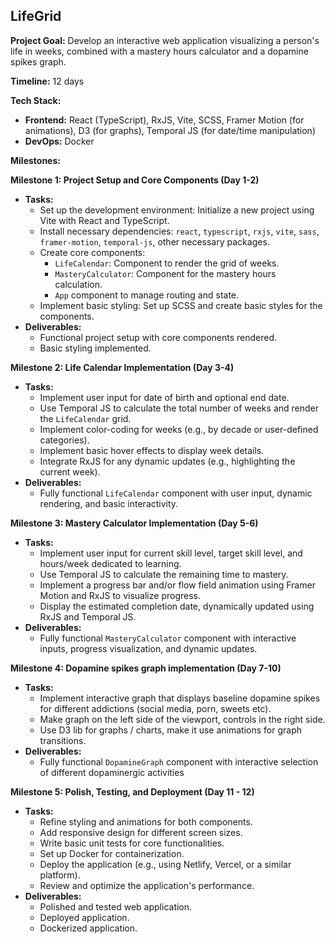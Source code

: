 ## LifeGrid

**Project Goal:** Develop an interactive web application visualizing a person's life in weeks, combined with a mastery hours calculator and a dopamine spikes graph.

**Timeline:** 12 days

**Tech Stack:**

*   **Frontend:** React (TypeScript), RxJS, Vite, SCSS, Framer Motion (for animations), D3 (for graphs), Temporal JS (for date/time manipulation)
*   **DevOps:** Docker

**Milestones:**

**Milestone 1: Project Setup and Core Components (Day 1-2)**

*   **Tasks:**
    *   Set up the development environment: Initialize a new project using Vite with React and TypeScript.
    *   Install necessary dependencies: `react`, `typescript`, `rxjs`, `vite`, `sass`, `framer-motion`, `temporal-js`, other necessary packages.
    *   Create core components:
        *   `LifeCalendar`: Component to render the grid of weeks.
        *   `MasteryCalculator`: Component for the mastery hours calculation.
        *   `App` component to manage routing and state.
    *   Implement basic styling: Set up SCSS and create basic styles for the components.
*   **Deliverables:**
    *   Functional project setup with core components rendered.
    *   Basic styling implemented.

**Milestone 2: Life Calendar Implementation (Day 3-4)**

*   **Tasks:**
    *   Implement user input for date of birth and optional end date.
    *   Use Temporal JS to calculate the total number of weeks and render the `LifeCalendar` grid.
    *   Implement color-coding for weeks (e.g., by decade or user-defined categories).
    *   Implement basic hover effects to display week details.
    *   Integrate RxJS for any dynamic updates (e.g., highlighting the current week).
*   **Deliverables:**
    *   Fully functional `LifeCalendar` component with user input, dynamic rendering, and basic interactivity.

**Milestone 3: Mastery Calculator Implementation (Day 5-6)**

*   **Tasks:**
    *   Implement user input for current skill level, target skill level, and hours/week dedicated to learning.
    *   Use Temporal JS to calculate the remaining time to mastery.
    *   Implement a progress bar and/or flow field animation using Framer Motion and RxJS to visualize progress.
    *   Display the estimated completion date, dynamically updated using RxJS and Temporal JS.
*   **Deliverables:**
    *   Fully functional `MasteryCalculator` component with interactive inputs, progress visualization, and dynamic updates.

**Milestone 4: Dopamine spikes graph implementation (Day 7-10)**

*   **Tasks:**
    *   Implement interactive graph that displays baseline dopamine spikes for different addictions (social media, porn, sweets etc).
    *   Make graph on the left side of the viewport, controls in the right side.
    *   Use D3 lib for graphs / charts, make it use animations for graph transitions.
*   **Deliverables:**
    *   Fully functional `DopamineGraph` component with interactive selection of different dopaminergic activities


**Milestone 5: Polish, Testing, and Deployment (Day 11 - 12)**

*   **Tasks:**
    *   Refine styling and animations for both components.
    *   Add responsive design for different screen sizes.
    *   Write basic unit tests for core functionalities.
    *   Set up Docker for containerization.
    *   Deploy the application (e.g., using Netlify, Vercel, or a similar platform).
    *   Review and optimize the application's performance.
*   **Deliverables:**
    *   Polished and tested web application.
    *   Deployed application.
    *   Dockerized application.
